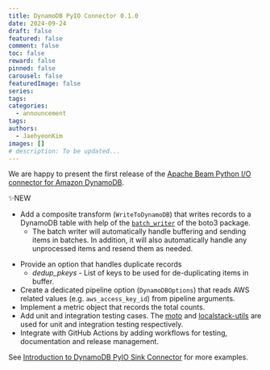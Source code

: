 ```yaml
---
title: DynamoDB PyIO Connector 0.1.0
date: 2024-09-24
draft: false
featured: false
comment: false
toc: false
reward: false
pinned: false
carousel: false
featuredImage: false
series:
tags:
categories:
  - announcement
tags: 
authors:
  - JaehyeonKim
images: []
# description: To be updated...
---
```


We are happy to present the first release of the [Apache Beam Python I/O connector for Amazon DynamoDB](https://github.com/beam-pyio/dynamodb_pyio).

✨NEW

- Add a composite transform (`WriteToDynamoDB`) that writes records to a DynamoDB table with help of the [`batch_writer`](https://boto3.amazonaws.com/v1/documentation/api/latest/reference/services/dynamodb/table/batch_writer.html) of the boto3 package.
  - The batch writer will automatically handle buffering and sending items in batches. In addition, it will also automatically handle any unprocessed items and resend them as needed.


<!--more-->

- Provide an option that handles duplicate records
  - *dedup_pkeys* - List of keys to be used for de-duplicating items in buffer.
- Create a dedicated pipeline option (`DynamoDBOptions`) that reads AWS related values (e.g. `aws_access_key_id`) from pipeline arguments.
- Implement a metric object that records the total counts.
- Add unit and integration testing cases. The [moto](https://github.com/getmoto/moto) and [localstack-utils](https://docs.localstack.cloud/user-guide/tools/testing-utils/) are used for unit and integration testing respectively.
- Integrate with GitHub Actions by adding workflows for testing, documentation and release management.

See [Introduction to DynamoDB PyIO Sink Connector](/blog/2024/dynamodb-pyio-intro/) for more examples.
